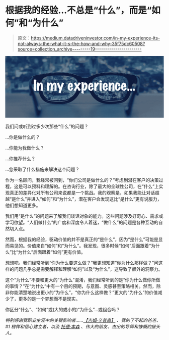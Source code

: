 # 根据我的经验…不总是“什么”，而是“如何”和“为什么”

> 原文：<https://medium.datadriveninvestor.com/in-my-experience-its-not-always-the-what-it-s-the-how-and-why-35f75dc60508?source=collection_archive---------19----------------------->

![](img/d7731d16dc5db052ac51fb0348ab3485.png)

我们问或听到过多少次那些“什么”的问题？

…你是做什么的？

…你能为我做什么？

…你推荐什么？

…您采取了什么措施来解决这个问题？

作为一名顾问，我经常被问到，“你们公司是做什么的？”考虑到潜在客户的决策过程，这是可以预料和理解的。在咨询行业，除了最大的全球性公司，在“什么”上实现真正的差异化对所有公司来说都是一个挑战。我的观察是，如果我能让对话超越“是什么”并进入“如何”和“为什么”，潜在客户会发现这比“是什么”更有说服力，他们想知道更多。

我们用“是什么”的问题来了解我们谈话对象的能力。这些问题涉及好奇心、需求或学习欲望。“人们做什么”的广度和深度令人着迷，“做什么”的问题是各种互动的自然切入点。

然而，根据我的经验，驱动价值的并不是真正的“是什么”，因为“是什么”可能是显而易见的。价值来自“如何”和“为什么”。我发现，很多时候“如何”后面跟着“为什么”比“为什么”后面跟着“如何”更有价值。

想想吧。我们经常听到“你为什么要这么做？”我更想知道“你为什么那样做？”问这样的问题几乎总是需要解释和理解“如何”以及“为什么”，这导致了额外的洞察力。

这个“为什么”不要和更大的“为什么”混淆，我们经常听到的是“你为什么做你所做的事情？”在“为什么”中有一个目的预期，与意图、灵感甚至策略相关。然而，除非你能清楚地说出更小的“为什么”，“你为什么这样做？”更大的“为什么”的价值减少了，更多的是一个梦想而不是现实。

你区分“什么”、“如何”或(大的或小的)“为什么”…或组合吗？

*特别感谢我职业生涯中的关键影响者……*[*【吉姆·辛普森】*](https://www.linkedin.com/in/jim-simpson-3b237a22/) *、我的了不起的爸爸、#1 榜样和信心建立者，以及* [*托德·本森*](https://www.linkedin.com/in/toddebenson/) *、伟大的朋友、杰出的导师和慷慨的接头人。*